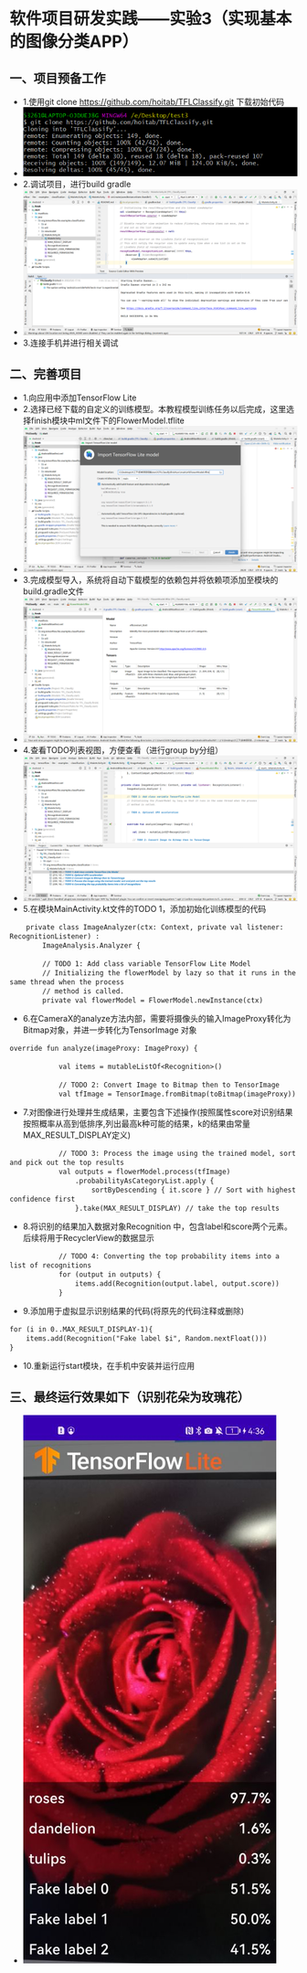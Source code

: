 # 软件项目研发实践——实验3（实现基本的图像分类APP）
## 一、项目预备工作
- 1.使用git clone https://github.com/hoitab/TFLClassify.git 下载初始代码
- ![image1](https://github.com/Shawpromax/images/blob/main/test3_1.png)
- 2.调试项目，进行build gradle
- ![image2](https://github.com/Shawpromax/images/blob/main/test3_2.png)
- 3.连接手机并进行相关调试

## 二、完善项目
- 1.向应用中添加TensorFlow Lite
- 2.选择已经下载的自定义的训练模型。本教程模型训练任务以后完成，这里选择finish模块中ml文件下的FlowerModel.tflite
- ![image3](https://github.com/Shawpromax/images/blob/main/test3_3.png)
- 3.完成模型导入，系统将自动下载模型的依赖包并将依赖项添加至模块的build.gradle文件
- ![image4](https://github.com/Shawpromax/images/blob/main/test3_4.png)
- 4.查看TODO列表视图，方便查看（进行group by分组）
- ![image5](https://github.com/Shawpromax/images/blob/main/test3_5.png)
- 5.在模块MainActivity.kt文件的TODO 1，添加初始化训练模型的代码
```
    private class ImageAnalyzer(ctx: Context, private val listener: RecognitionListener) :
        ImageAnalysis.Analyzer {

        // TODO 1: Add class variable TensorFlow Lite Model
        // Initializing the flowerModel by lazy so that it runs in the same thread when the process
        // method is called.
        private val flowerModel = FlowerModel.newInstance(ctx)
```
- 6.在CameraX的analyze方法内部，需要将摄像头的输入ImageProxy转化为Bitmap对象，并进一步转化为TensorImage 对象
```
override fun analyze(imageProxy: ImageProxy) {

            val items = mutableListOf<Recognition>()

            // TODO 2: Convert Image to Bitmap then to TensorImage
            val tfImage = TensorImage.fromBitmap(toBitmap(imageProxy))
```
- 7.对图像进行处理并生成结果，主要包含下述操作(按照属性score对识别结果按照概率从高到低排序,列出最高k种可能的结果，k的结果由常量MAX_RESULT_DISPLAY定义)
```
            // TODO 3: Process the image using the trained model, sort and pick out the top results
            val outputs = flowerModel.process(tfImage)
                .probabilityAsCategoryList.apply {
                    sortByDescending { it.score } // Sort with highest confidence first
                }.take(MAX_RESULT_DISPLAY) // take the top results
```
- 8.将识别的结果加入数据对象Recognition 中，包含label和score两个元素。后续将用于RecyclerView的数据显示
```
            // TODO 4: Converting the top probability items into a list of recognitions
            for (output in outputs) {
                items.add(Recognition(output.label, output.score))
            }
```
- 9.添加用于虚拟显示识别结果的代码(将原先的代码注释或删除)
```
for (i in 0..MAX_RESULT_DISPLAY-1){
    items.add(Recognition("Fake label $i", Random.nextFloat()))
}
```
- 10.重新运行start模块，在手机中安装并运行应用

## 三、最终运行效果如下（识别花朵为玫瑰花）
- ![image6](https://github.com/Shawpromax/images/blob/main/test3_6.png)













